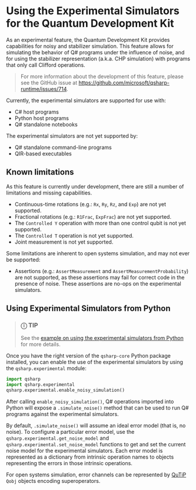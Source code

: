 # Using the Experimental Simulators for the Quantum Development Kit

As an experimental feature, the Quantum Development Kit provides capabilities for noisy and stabilizer simulation. This feature allows for simulating the behavior of Q# programs under the influence of noise, and for using the stabilizer representation (a.k.a. CHP simulation) with programs that only call Clifford operations.

> For more information about the development of this feature, please see the GitHub issue at <https://github.com/microsoft/qsharp-runtime/issues/714>.

Currently, the experimental simulators are supported for use with:

- C# host programs
- Python host programs
- Q# standalone notebooks

The experimental simulators are not yet supported by:

- Q# standalone command-line programs
- QIR-based executables

## Known limitations

As this feature is currently under development, there are still a number of limitations and missing capabilities.

- Continuous-time rotations (e.g.: `Rx`, `Ry`, `Rz`, and `Exp`) are not yet supported.
- Fractional rotations (e.g.: `R1Frac`, `ExpFrac`) are not yet supported.
- The `Controlled Y` operation with more than one control qubit is not yet supported.
- The `Controlled T` operation is not yet supported.
- Joint measurement is not yet supported.

Some limitations are inherent to open systems simulation, and may not ever be supported:

- Assertions (e.g.: `AssertMeasurement` and `AssertMeasurementProbability`) are not supported, as these assertions may fail for correct code in the presence of noise. These assertions are no-ops on the experimental simulators.

## Using Experimental Simulators from Python

> ### **ⓘ** TIP
>
> See the [example on using the experimental simulators from Python](./examples/experimental-simulators-from-python.ipynb) for more details.

Once you have the right version of the `qsharp-core` Python package installed, you can enable the use of the experimental simulators by using the `qsharp.experimental` module:

```python
import qsharp
import qsharp.experimental
qsharp.experimental.enable_noisy_simulation()
```

After calling `enable_noisy_simulation()`, Q# operations imported into Python will expose a `.simulate_noise()` method that can be used to run Q# programs against the experimental simulators.

By default, `.simulate_noise()` will assume an ideal error model (that is, no noise). To configure a particular error model, use the `qsharp.experimental.get_noise_model` and `qsharp.experimental.set_noise_model` functions to get and set the current noise model for the experimental simulators. Each error model is represented as a dictionary from intrinsic operation names to objects representing the errors in those intrinsic operations.

For open systems simulation, error channels can be represented by [QuTiP](https://qutip.org/) `Qobj` objects encoding superoperators.
